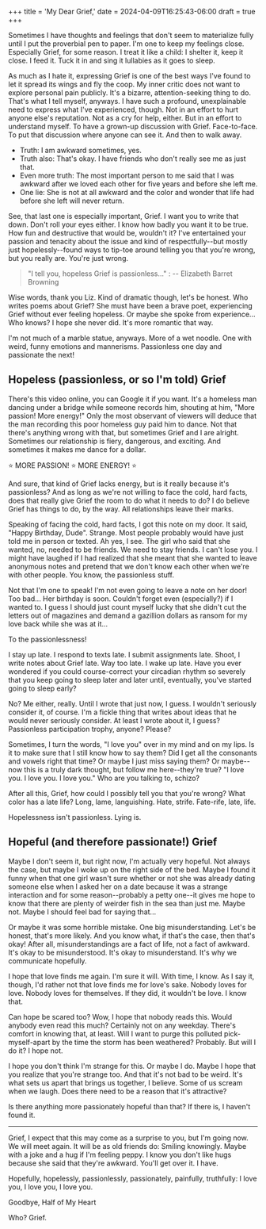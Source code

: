 +++
title = 'My Dear Grief,'
date = 2024-04-09T16:25:43-06:00
draft = true
+++

Sometimes I have thoughts and feelings that don't seem to materialize fully
until I put the proverbial pen to paper. I'm one to keep my feelings close.
Especially Grief, for some reason. I treat it like a child: I shelter it, keep
it close. I feed it. Tuck it in and sing it lullabies as it goes to sleep.

As much as I hate it, expressing Grief is one of the best ways I've found to let
it spread its wings and fly the coop. My inner critic does not want to explore
personal pain publicly. It's a bizarre, attention-seeking thing to do. That's
what I tell myself, anyways. I have such a profound, unexplainable need to
express what I've experienced, though. Not in an effort to hurt anyone else's
reputation. Not as a cry for help, either. But in an effort to understand
myself. To have a grown-up discussion with Grief. Face-to-face. To put that
discussion where anyone can see it. And then to walk away.

* Truth: I am awkward sometimes, yes.
* Truth also: That's okay. I have friends who don't really see me as just that.
* Even more truth: The most important person to me said that I was awkward
after we loved each other for five years and before she left me.
* One lie: She is not at all awkward and the color and wonder that life had
before she left will never return.

See, that last one is especially important, Grief. I want you to write that
down. Don't roll your eyes either. I know how badly you want it to be true. How
fun and destructive that would be, wouldn't it? I've entertained your passion
and tenacity about the issue and kind of respectfully--but mostly just
hopelessly--found ways to tip-toe around telling you that you're wrong, but you
really are. You're just wrong.

> "I tell you, hopeless Grief is passionless..."
> : -- Elizabeth Barret Browning

Wise words, thank you Liz. Kind of dramatic though, let's be honest. Who writes
poems about Grief? She must have been a brave poet, experiencing Grief without
ever feeling hopeless. Or maybe she spoke from experience... Who knows? I hope
she never did. It's more romantic that way.

I'm not much of a marble statue, anyways. More of a wet noodle. One with weird,
funny emotions and mannerisms. Passionless one day and passionate the next!

## Hopeless (passionless, or so I'm told) Grief

There's this video online, you can Google it if you want. It's a homeless man
dancing under a bridge while someone records him, shouting at him, "More
passion! More energy!" Only the most observant of viewers will deduce that the
man recording this poor homeless guy paid him to dance. Not that there's
anything wrong with that, but sometimes Grief and I are alright. Sometimes our
relationship is fiery, dangerous, and exciting. And sometimes it makes me dance
for a dollar.

:star: MORE PASSION! :star: MORE ENERGY! :star:

And sure, that kind of Grief lacks energy, but is it really because it's
passionless? And as long as we're not willing to face the cold, hard facts, does
that really give Grief the room to do what it needs to do? I do believe Grief
has things to do, by the way. All relationships leave their marks.

Speaking of facing the cold, hard facts, I got this note on my door. It said,
"Happy Birthday, Dude". Strange. Most people probably would have just told me in
person or texted. Ah yes, I see. The girl who said that she wanted, no, needed
to be friends. We need to stay friends. I can't lose you. I might have laughed
if I had realized that she meant that she wanted to leave anonymous notes and
pretend that we don't know each other when we're with other people. You know,
the passionless stuff.

Not that I'm one to speak! I'm not even going to leave a note on her door! Too
bad... Her birthday is soon. Couldn't forget even (especially?) if I wanted to.
I guess I should just count myself lucky that she didn't cut the letters out of
magazines and demand a gazillion dollars as ransom for my love back while she
was at it...

To the passionlessness!

I stay up late. I respond to texts late. I submit assignments late. Shoot, I
write notes about Grief late. Way too late. I wake up late. Have you ever
wondered if you could course-correct your circadian rhythm so severely that you
keep going to sleep later and later until, eventually, you've started going to
sleep early?

No? Me either, really. Until I wrote that just now, I guess. I wouldn't
seriously consider it, of course. I'm a fickle thing that writes about ideas
that he would never seriously consider. At least I wrote about it, I guess?
Passionless participation trophy, anyone? Please?

Sometimes, I turn the words, "I love you" over in my mind and on my lips. Is it
to make sure that I still know how to say them? Did I get all the consonants and
vowels right that time? Or maybe I just miss saying them? Or maybe--now this is
a truly dark thought, but follow me here--they're true? "I love you. I love you.
I love you." Who are you talking to, schizo?

After all this, Grief, how could I possibly tell you that you're wrong? What
color has a late life? Long, lame, languishing. Hate, strife. Fate-rife, late,
life.

Hopelessness isn't passionless. Lying is.

## Hopeful (and therefore passionate!) Grief

Maybe I don't seem it, but right now, I'm actually very hopeful. Not always the
case, but maybe I woke up on the right side of the bed. Maybe I found it funny
when that one girl wasn't sure whether or not she was already dating someone
else when I asked her on a date because it was a strange interaction and for
some reason--probably a petty one--it gives me hope to know that there are
plenty of weirder fish in the sea than just me. Maybe not. Maybe I should feel
bad for saying that...

Or maybe it was some horrible mistake. One big misunderstanding. Let's be
honest, that's more likely. And you know what, if that's the case, then that's
okay! After all, misunderstandings are a fact of life, not a fact of awkward.
It's okay to be misunderstood. It's okay to misunderstand. It's why we
communicate hopefully.

I hope that love finds me again. I'm sure it will. With time, I know. As I say
it, though, I'd rather not that love finds me for love's sake. Nobody loves for
love. Nobody loves for themselves. If they did, it wouldn't be love. I know
that.

Can hope be scared too? Wow, I hope that nobody reads this. Would anybody even
read this much? Certainly not on any weekday. There's comfort in knowing that,
at least. Will I want to purge this polluted pick-myself-apart by the time the
storm has been weathered? Probably. But will I do it? I hope not.

I hope you don't think I'm strange for this. Or maybe I do. Maybe I hope that
you realize that you're strange too. And that it's not bad to be weird. It's
what sets us apart that brings us together, I believe. Some of us scream when we
laugh. Does there need to be a reason that it's attractive?

Is there anything more passionately hopeful than that? If there is, I haven't
found it.

---

Grief, I expect that this may come as a surprise to you, but I'm going now. We
will meet again. It will be as old friends do: Smiling knowingly. Maybe with a
joke and a hug if I'm feeling peppy. I know you don't like hugs because she said
that they're awkward. You'll get over it. I have.

Hopefully, hopelessly, passionlessly, passionately, painfully, truthfully: I love you, I love you, I love you.

Goodbye, Half of My Heart

Who? Grief.
